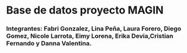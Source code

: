 # Base de datos proyecto MAGIN

### Integrantes: Fabri Gonzalez, Lina Peña, Laura Forero, Diego Gomez, Nicole Larrota, Eimy Lorena, Erika Devia,Cristian Fernando y Danna Valentina. 

